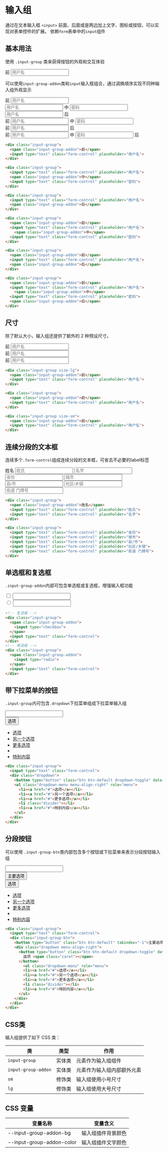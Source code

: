 # 输入组

通过在文本输入框 `<input>` 前面、后面或是两边加上文字、图标或按钮，可以实现对表单控件的扩展。
依赖`form`表单中的`input`组件

## 基本用法

使用 `.input-group` 类来获得按钮的外观和交互体验

<Example>
  <div class="input-group">
    <span class="input-group-addon">前</span>
    <input type="text" class="form-control" placeholder="用户名">
  </div>
</Example>


可以使用`input-group-addon`类和`input`输入框组合，通过调换顺序实现不同种输入组外观显示

<Example class="flex flex-wrap gap-4">
  <div class="input-group">
    <span class="input-group-addon">前</span>
    <input type="text" class="form-control" placeholder="用户名">
  </div>

  <div class="input-group">
    <input type="text" class="form-control" placeholder="用户名">
    <span class="input-group-addon">中</span>
    <input type="text" class="form-control" placeholder="密码">
  </div>

  <div class="input-group">
    <input type="text" class="form-control" placeholder="用户名">
    <span class="input-group-addon">后</span>
  </div>

  <div class="input-group">
    <span class="input-group-addon">前</span>
    <input type="text" class="form-control" placeholder="用户名">
      <span class="input-group-addon">中</span>
    <input type="text" class="form-control" placeholder="密码">
  </div>

  <div class="input-group">
    <span class="input-group-addon">前</span>
    <input type="text" class="form-control" placeholder="用户名">
    <span class="input-group-addon">后</span>
  </div>

  <div class="input-group">
    <span class="input-group-addon">前</span>
    <input type="text" class="form-control" placeholder="用户名">
      <span class="input-group-addon">中</span>
    <input type="text" class="form-control" placeholder="密码">
    <span class="input-group-addon">后</span>
  </div>
</Example>

```html
<div class="input-group">
  <span class="input-group-addon">前</span>
  <input type="text" class="form-control" placeholder="用户名">
</div>

<div class="input-group">
  <input type="text" class="form-control" placeholder="用户名">
  <span class="input-group-addon">中</span>
  <input type="text" class="form-control" placeholder="密码">
</div>

<div class="input-group">
  <input type="text" class="form-control" placeholder="用户名">
  <span class="input-group-addon">后</span>
</div>

<div class="input-group">
  <span class="input-group-addon">前</span>
  <input type="text" class="form-control" placeholder="用户名">
    <span class="input-group-addon">中</span>
  <input type="text" class="form-control" placeholder="密码">
</div>

<div class="input-group">
  <span class="input-group-addon">前</span>
  <input type="text" class="form-control" placeholder="用户名">
  <span class="input-group-addon">后</span>
</div>

<div class="input-group">
  <span class="input-group-addon">前</span>
  <input type="text" class="form-control" placeholder="用户名">
    <span class="input-group-addon">中</span>
  <input type="text" class="form-control" placeholder="密码">
  <span class="input-group-addon">后</span>
</div>

```

## 尺寸

除了默认大小，输入组还提供了额外的 2 种预设尺寸。

<Example class="flex flex-wrap gap-4">
  <div class="input-group size-lg">
    <span class="input-group-addon">前</span>
    <input type="text" class="form-control" placeholder="用户名">
  </div>

  <div class="input-group">
    <span class="input-group-addon">前</span>
    <input type="text" class="form-control" placeholder="用户名">
  </div>

  <div class="input-group size-sm">
    <span class="input-group-addon">前</span>
    <input type="text" class="form-control" placeholder="用户名">
  </div>
</Example>

```html
<div class="input-group size-lg">
  <span class="input-group-addon">前</span>
  <input type="text" class="form-control" placeholder="用户名">
</div>

<div class="input-group">
  <span class="input-group-addon">前</span>
  <input type="text" class="form-control" placeholder="用户名">
</div>

<div class="input-group size-sm">
  <span class="input-group-addon">前</span>
  <input type="text" class="form-control" placeholder="用户名">
</div>

```

## 连续分段的文本框

连续多个`.form-control`组成连续分段的文本框，可省去不必要的label标签

<Example class="flex flex-wrap gap-4">
  <div class="input-group">
    <span class="input-group-addon">姓名</span>
    <input type="text" class="form-control" placeholder="姓氏">
    <input type="text" class="form-control" placeholder="名字">
  </div>

  <div class="input-group">
    <input type="text" class="form-control" placeholder="省份">
    <input type="text" class="form-control" placeholder="城市">
    <input type="text" class="form-control" placeholder="县/市">
    <input type="text" class="form-control" placeholder="社区/乡镇">
    <input type="text" class="form-control" placeholder="街道 门牌号">
  </div>
</Example>

```html
<div class="input-group">
  <span class="input-group-addon">姓名</span>
  <input type="text" class="form-control" placeholder="姓氏">
  <input type="text" class="form-control" placeholder="名字">
</div>

<div class="input-group">
  <input type="text" class="form-control" placeholder="省份">
  <input type="text" class="form-control" placeholder="城市">
  <input type="text" class="form-control" placeholder="县/市">
  <input type="text" class="form-control" placeholder="社区/乡镇">
  <input type="text" class="form-control" placeholder="街道 门牌号">
</div>
```

## 单选框和复选框

`.input-group-addon`内部可包含单选框或复选框，增强输入框功能

<Example class="flex gap-4">
  <!-- 复选框 -->
  <div class="input-group">
    <span class="input-group-addon">
      <input type="checkbox">
    </span>
    <input type="text" class="form-control">
  </div>
  <!-- 单选框 -->
  <div class="input-group">
    <span class="input-group-addon">
      <input type="radio">
    </span>
    <input type="text" class="form-control">
  </div>
</Example>

```html
<!-- 复选框 -->
<div class="input-group">
  <span class="input-group-addon">
    <input type="checkbox">
  </span>
  <input type="text" class="form-control">
</div>
<!-- 单选框 -->
<div class="input-group">
  <span class="input-group-addon">
    <input type="radio">
  </span>
  <input type="text" class="form-control">
</div>
```

## 带下拉菜单的按钮

`.input-group`内可包含`.dropdown`下拉菜单组成下拉菜单输入组

<Example>
  <div class="input-group">
    <input type="text" class="form-control">
    <div class="dropdown">
      <button type="button" class="btn btn-default dropdown-toggle" data-toggle="dropdown">选项 <span class="caret"></span></button>
      <ul class="dropdown-menu menu-align-right" role="menu">
        <li><a href="#">选项</a></li>
        <li><a href="#">另一个选项</a></li>
        <li><a href="#">更多选项</a></li>
        <li class="divider"></li>
        <li><a href="#">特别内容</a></li>
      </ul>
    </div>
  </div>
</Example>

```html
<div class="input-group">
  <input type="text" class="form-control">
  <div class="dropdown">
    <button type="button" class="btn btn-default dropdown-toggle" data-toggle="dropdown">选项 <span class="caret"></span></button>
    <ul class="dropdown-menu menu-align-right" role="menu">
      <li><a href="#">选项</a></li>
      <li><a href="#">另一个选项</a></li>
      <li><a href="#">更多选项</a></li>
      <li class="divider"></li>
      <li><a href="#">特别内容</a></li>
    </ul>
  </div>
</div>
```

## 分段按钮

可以使用 `.input-group-btn`类内部包含多个按钮或下拉菜单来表示分段按钮输入组

<Example>
  <div class="input-group">
    <input type="text" class="form-control">
    <div class="input-group-btn">
      <button type="button" class="btn btn-default" tabindex="-1">主要选项</button>
      <div class="dropdown menu-align-right">
        <button type="button" class="btn btn-default dropdown-toggle" data-toggle="dropdown" tabindex="-1">
          选项 <span class="caret"></span>
        </button>
          <ul class="dropdown-menu" role="menu">
          <li><a href="#">选项</a></li>
          <li><a href="#">另一个选项</a></li>
          <li><a href="#">更多选项</a></li>
          <li class="divider"></li>
          <li><a href="#">特别内容</a></li>
        </ul>
      </div>
    </div>
  </div>
</Example>

```html
<div class="input-group">
  <input type="text" class="form-control">
  <div class="input-group-btn">
    <button type="button" class="btn btn-default" tabindex="-1">主要选项</button>
    <div class="dropdown menu-align-right">
      <button type="button" class="btn btn-default dropdown-toggle" data-toggle="dropdown" tabindex="-1">
        选项 <span class="caret"></span>
      </button>
        <ul class="dropdown-menu" role="menu">
        <li><a href="#">选项</a></li>
        <li><a href="#">另一个选项</a></li>
        <li><a href="#">更多选项</a></li>
        <li class="divider"></li>
        <li><a href="#">特别内容</a></li>
      </ul>
    </div>
  </div>
</div>
```

## CSS类

输入组提供了如下 CSS 类：

| 类        | 类型           | 作用  |
| ------------- |:-------------:| ----- |
| `input-group`      | 实体类 | 元素作为输入组组件 |
| `input-group-addon`      | 实体类 | 元素作为输入组内部额外元素 |
| `sm`      | 修饰类      |   输入组使用小号尺寸 |
| `lg`      | 修饰类      |   输入组使用大号尺寸 |

## CSS 变量

| 变量名称 | 变量含义 |
| -------- | -------- |
| --input-group-addon-bg    | 输入组插件背景颜色 |
| --input-group-addon-color | 输入组插件文字颜色 |
